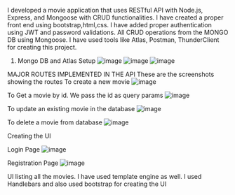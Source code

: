 I developed a movie application that uses  RESTful API with Node.js, Express, and Mongoose with CRUD functionalities.
I have created a proper front end using bootstrap,html,css. I have added proper authentication  using JWT and password validations.
All CRUD operations from the MONGO DB using Mongoose. I have used tools like Atlas, Postman, ThunderClient for creating this project.

1. Mongo DB and Atlas Setup
![image](https://user-images.githubusercontent.com/119617848/210272716-3ed71e38-ebcb-4db7-93b6-42ccd0945789.png)
![image](https://user-images.githubusercontent.com/119617848/210272828-7a112aa2-1a9c-4d54-b4cc-1f4c4eebc5b5.png)
![image](https://user-images.githubusercontent.com/119617848/210272854-e4593732-64fb-4c19-b5eb-71d9e47983d1.png)

MAJOR ROUTES IMPLEMENTED IN THE API
These are the screenshots showing the routes
To create a new movie
![image](https://user-images.githubusercontent.com/119617848/210273151-39d415b9-a41c-45a2-8790-c99de64024f5.png)

To Get a movie by id. We pass the id as query params
![image](https://user-images.githubusercontent.com/119617848/210273327-2e2b6fc6-8a90-4ab4-a01b-668fa7da3f41.png)

To update an existing movie in the database
![image](https://user-images.githubusercontent.com/119617848/210273407-58526d3c-1989-48f4-9511-55f8d45c4be8.png)

To delete a movie from database
![image](https://user-images.githubusercontent.com/119617848/210273520-cb57de07-cd7e-4154-a0ef-3455d12d5dd4.png)

Creating the UI

Login Page
![image](https://user-images.githubusercontent.com/119617848/210273997-62920ada-f2bb-43ea-a5dd-1eca8afed86f.png)

Registration Page
![image](https://user-images.githubusercontent.com/119617848/210274247-55c6fb63-98ff-494c-952b-d74fa8c3af44.png)

UI listing all the movies.
I have used template engine as well. I used Handlebars and also used bootstrap for creating the UI 

















